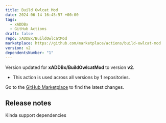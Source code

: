 ```yaml
---
title: Build Owlcat Mod
date: 2024-06-14 16:45:57 +00:00
tags:
  - xADDBx
  - GitHub Actions
draft: false
repo: xADDBx/BuildOwlcatMod
marketplace: https://github.com/marketplace/actions/build-owlcat-mod
version: v2
dependentsNumber: "1"
---
```



Version updated for **xADDBx/BuildOwlcatMod** to version **v2**.
- This action is used across all versions by **1** repositories.

Go to the [GitHub Marketplace](https://github.com/marketplace/actions/build-owlcat-mod) to find the latest changes.

## Release notes

Kinda support dependencies
